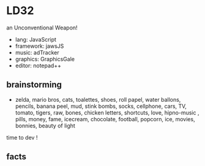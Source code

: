 # LD32
an Unconventional Weapon!

- lang: JavaScript
- framework: jawsJS
- music: adTracker
- graphics: GraphicsGale
- editor: notepad++

## brainstorming
- zelda, mario bros, cats, toalettes, shoes,  roll papel, water ballons, pencils, banana peel, mud, stink bombs, socks, cellphone, cars, TV, tomato, tigers, raw, bones, chicken
letters, shortcuts, love, hipno-music , pills, money, fame, icecream, chocolate, football, popcorn, ice, movies, bonnies, beauty of light

time to dev !


## facts
